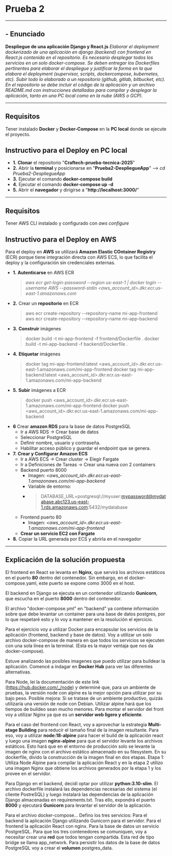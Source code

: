 # Prueba 2
---
## - Enunciado
**Despliegue de una aplicación Django y React.js** 
*Elaborar el deployment dockerizado de una aplicación en django (backend) con frontend en React.js contenida en el repositorio. Es necesario desplegar todos los servicios en un solo docker-compose.
Se deben entregar los Dockerfiles pertinentes para elaborar el despliegue y justificar la forma en la que elabora el deployment (supervisor, scripts, dockercompose, kubernetes, etc).
Subir todo lo elaborado a un repositorio (github, gitlab, bitbucket, etc). En el repositorio se debe incluir el código de la aplicación y un archivo README.md con instrucciones detalladas para compilar y desplegar la aplicación, tanto en una PC local como en la nube (AWS o GCP).*

---
## Requisitos
Tener instalado **Docker** y **Docker-Compose** en la **PC local** donde se ejecute el proyecto.

## Instructivo para el Deploy en PC local

- **1.** **Clonar** el repositorio "**Craftech-prueba-tecnica-2025**"
- **2.** Abrir la **terminal** y posicionarse en "**Prueba2-DespliegueApp**" --> *cd Prueba2-DespliegueApp*
- **3.** Ejecutar el comando **docker-compose build**
- **4.** Ejecutar el comando **docker-compose up -d**
- **5.** Abrir el **navegador** y dirigirse a "**http://localhost:3000/**"

---
## Requisitos
Tener AWS CLI instalado y configurado con *aws configure*

## Instructivo para el Deploy en AWS
Para el deploy en **AWS** se utilizará **Amazon Elastic COntainer Registry** (ECR) porque tiene integración directa con AWS ECS, lo que facilita el deploy y la configuración sin credenciales externas.

- **1.**  **Autenticarse** en AWS ECR
    >*aws ecr get-login-password --region us-east-1 | docker login --username AWS --password-stdin <aws_account_id>.dkr.ecr.us-east-1.amazonaws.com*
- **2.** Crear un **repositorio** en ECR
    >aws ecr create-repository --repository-name mi-app-frontend
    aws ecr create-repository --repository-name mi-app-backend
- **3.** **Construir** imágenes
    >docker build -t mi-app-frontend -f frontend/Dockerfile .
    docker build -t mi-app-backend -f backend/Dockerfile .
- **4.** **Etiquetar** imágenes
    >docker tag mi-app-frontend:latest <aws_account_id>.dkr.ecr.us-east-1.amazonaws.com/mi-app-frontend
    docker tag mi-app-backend:latest <aws_account_id>.dkr.ecr.us-east-1.amazonaws.com/mi-app-backend
- **5.** **Subir** imágenes a ECR
    >docker push <aws_account_id>.dkr.ecr.us-east-1.amazonaws.com/mi-app-frontend
    docker push <aws_account_id>.dkr.ecr.us-east-1.amazonaws.com/mi-app-backend
- **6** Crear **amazon RDS** para la base de datos PostgreSQL
  - Ir a AWS RDS -> Crear base de datos
  - Seleccionar PostgreSQL
  - Definir nombre, usuario y contraseña.
  - Habilitar acceso público y guardar el endpoint que se genera.
- **7.** **Crear y Configurar Amazon ECS**
  - Ir a AWS ECS -> Crear cluster -> Elegir Fargate
  - Ir a Definiciones de Tareas -> Crear una nueva con 2 containers
  - Backend puerto 8000
    - Imagen: *<aws_account_id>.dkr.ecr.us-east-1.amazonaws.com/mi-app-backend*
    - Variable de entorno:
    - >DATABASE_URL=postgresql://myuser:mypassword@mydatabase.abc123.us-east-1.rds.amazonaws.com:5432/mydatabase
  - Frontend puerto 80
    - Imagen: *<aws_account_id>.dkr.ecr.us-east-1.amazonaws.com/mi-app-frontend*
  - **Crear un servicio EC2 con Fargate**
- **8.** Copiar la URL generada por ECS y abrirla en el navegador
---
## Explicación de la solución propuesta

El frontend en React se levanta en **Nginx**, que servirá los archivos estáticos en el puerto **80** dentro del contenedor. Sin embargo, en el docker-compose.yaml, este puerto se expone como 3000 en el host.

El backend en Django se ejecuta en un contenedor utilizando **Gunicorn**, que escucha en el puerto **8000** dentro del contenedor.

El archivo "docker-compose.yml" en "backend" ya contiene información sobre que debe levantar un container para una base de datos postgres, por lo que respetaré esto y lo voy a mantener en la resolución el ejercicio.

Para el ejercicio voy a utilizar Docker para encapsular los servicios de la aplicación (frontend, backend y base de datos). Voy a utilizar un solo archivo docker-compose de manera en que todos los servicios se ejecuten con una sola línea en la terminal. (Esta es la mayor ventaja que nos da docker-compose).

Estuve analizando las posibles imagenes que puedo utilizar para buildear la aplicación. Comencé a indagar en **Docker Hub** para ver las diferentes alternativas.

Para Node, leí la documentación de este link (https://hub.docker.com/_/node) y determiné que, para un ambiente de pruebas, la versión node con alpine es la mejor opción para utilizar por su bajo peso. Posible mejora: Si se tratase de un ambiente productivo, quizás utilizaría una versión de node con Debian. Utilizar alpine hará que los tiempos de buildeo sean mucho menores.
Para montar el servidor del front voy a utilizar Nginx ya que es un **servidor web ligero y eficiente**.

Para el caso del frontend con React, voy a aprovechar la estrategia **Multi-stage Building** para reducir el tamaño final de la imagen resultante. Para eso, voy a utilizar **node:18-alpine** para hacer el build de la aplicación react y luego una imagen **nginx-alpine** para que el servidor levante los archivos estáticos. Esto hará que en el entorno de producción solo se levante la imagen de nginx con el archivo estático almacenado en su filesystem. En su dockerfile, divido la construcción de la imagen final en dos etapas. Etapa 1: Utiliza Node Alpine para compilar la aplicación React y en la etapa 2 utilizo una imagen Nginx que obtiene los archivos generados por la etapa 1 y los provee en el servidor.

Para Django en el backend, decidí optar por utilizar **python:3.10-slim**. El archivo dockerfile instalará las dependencias necesarias del sistema (el cliente PostreSQL) y luego instalará las dependencias de la aplicación Django almacenadas en requirements.txt. Tras ello, expondrá el puerto **8000** y ejecutará **Gunicorn** para levantar el servidor de la aplicación. 

Para el archivo docker-compose...
Defino los tres servicios: Para el backend la aplicación Django utilizando Gunicorn para el servidor. Para el frontend la aplicación React con nginx. Para la base de datos un servicio PostgreSQL.
Para que los tres contenedores se comuniquen, voy a necesitar crear una **red** que todos tengan compartida. Esta red de tipo bridge se llama app_network.
Para persistir los datos de la base de datos PostgreSQL voy a crear el **volumen** postgres_data.

